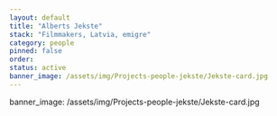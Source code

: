 ```yaml
---
layout: default
title: "Alberts Jekste"
stack: "Filmmakers, Latvia, emigre"
category: people
pinned: false
order:
status: active
banner_image: /assets/img/Projects-people-jekste/Jekste-card.jpg
---
```


banner_image: /assets/img/Projects-people-jekste/Jekste-card.jpg
